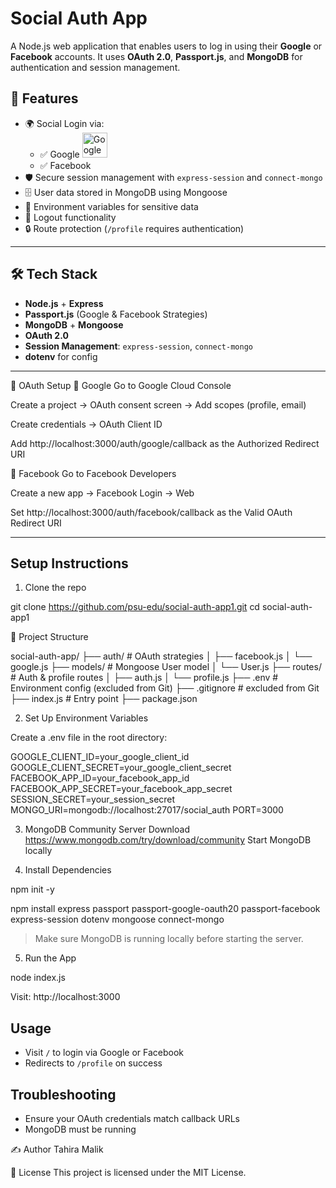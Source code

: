 
# Social Auth App

A Node.js web application that enables users to log in using their **Google** or **Facebook** accounts. It uses **OAuth 2.0**, **Passport.js**, and **MongoDB** for authentication and session management.

## 🔧 Features

- 🌍 Social Login via:
  - ✅ Google <img src="https://upload.wikimedia.org/wikipedia/commons/4/4a/Logo_2013_Google.png" alt="Google Logo" width="40" />
  - ✅ Facebook
- 🛡️ Secure session management with `express-session` and `connect-mongo`
- 🗄️ User data stored in MongoDB using Mongoose
- 🔐 Environment variables for sensitive data
- 🚪 Logout functionality
- 🔒 Route protection (`/profile` requires authentication)
  
---

## 🛠️ Tech Stack

- **Node.js** + **Express**
- **Passport.js** (Google & Facebook Strategies)
- **MongoDB** + **Mongoose**
- **OAuth 2.0**
- **Session Management**: `express-session`, `connect-mongo`
- **dotenv** for config

---

🔐 OAuth Setup
🔹 Google
Go to Google Cloud Console

Create a project → OAuth consent screen → Add scopes (profile, email)

Create credentials → OAuth Client ID

Add http://localhost:3000/auth/google/callback as the Authorized Redirect URI

🔹 Facebook
Go to Facebook Developers

Create a new app → Facebook Login → Web

Set http://localhost:3000/auth/facebook/callback as the Valid OAuth Redirect URI

---

## Setup Instructions

1. Clone the repo

git clone https://github.com/psu-edu/social-auth-app1.git
cd social-auth-app1

📁 Project Structure

social-auth-app/
├── auth/              # OAuth strategies
│   ├── facebook.js
│   └── google.js
├── models/            # Mongoose User model
│   └── User.js
├── routes/            # Auth & profile routes
│   ├── auth.js
│   └── profile.js
├── .env               # Environment config (excluded from Git)
├── .gitignore         # excluded from Git
├── index.js           # Entry point
├── package.json


2. Set Up Environment Variables

Create a .env file in the root directory:

GOOGLE_CLIENT_ID=your_google_client_id
GOOGLE_CLIENT_SECRET=your_google_client_secret
FACEBOOK_APP_ID=your_facebook_app_id
FACEBOOK_APP_SECRET=your_facebook_app_secret
SESSION_SECRET=your_session_secret
MONGO_URI=mongodb://localhost:27017/social_auth
PORT=3000


3. MongoDB Community Server Download
https://www.mongodb.com/try/download/community
Start MongoDB locally

4. Install Dependencies

npm init -y

npm install express passport passport-google-oauth20 passport-facebook express-session dotenv mongoose connect-mongo

> Make sure MongoDB is running locally before starting the server.

5. Run the App
   
  node index.js
  
  Visit: http://localhost:3000

## Usage

- Visit `/` to login via Google or Facebook
- Redirects to `/profile` on success

## Troubleshooting
- Ensure your OAuth credentials match callback URLs
- MongoDB must be running

✍️ Author
Tahira Malik


📝 License
This project is licensed under the MIT License.
